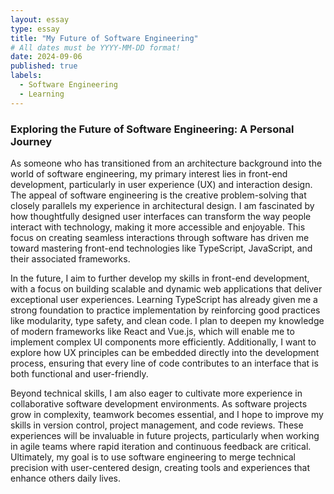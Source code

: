 ```yaml
---
layout: essay
type: essay
title: "My Future of Software Engineering"
# All dates must be YYYY-MM-DD format!
date: 2024-09-06
published: true
labels:
  - Software Engineering
  - Learning
---
```


### Exploring the Future of Software Engineering: A Personal Journey

As someone who has transitioned from an architecture background into the world of software engineering, my primary interest lies in front-end development, particularly in user experience (UX) and interaction design. The appeal of software engineering is the creative problem-solving that closely parallels my experience in architectural design. I am fascinated by how thoughtfully designed user interfaces can transform the way people interact with technology, making it more accessible and enjoyable. This focus on creating seamless interactions through software has driven me toward mastering front-end technologies like TypeScript, JavaScript, and their associated frameworks.

In the future, I aim to further develop my skills in front-end development, with a focus on building scalable and dynamic web applications that deliver exceptional user experiences. Learning TypeScript has already given me a strong foundation to practice implementation by reinforcing good practices like modularity, type safety, and clean code. I plan to deepen my knowledge of modern frameworks like React and Vue.js, which will enable me to implement complex UI components more efficiently. Additionally, I want to explore how UX principles can be embedded directly into the development process, ensuring that every line of code contributes to an interface that is both functional and user-friendly.

Beyond technical skills, I am also eager to cultivate more experience in collaborative software development environments. As software projects grow in complexity, teamwork becomes essential, and I hope to improve my skills in version control, project management, and code reviews. These experiences will be invaluable in future projects, particularly when working in agile teams where rapid iteration and continuous feedback are critical. Ultimately, my goal is to use software engineering to merge technical precision with user-centered design, creating tools and experiences that enhance others daily lives.


